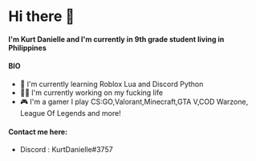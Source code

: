 # Hi there 👋

#### I'm Kurt Danielle and I'm currently in 9th grade student living in Philippines

#### BIO

- 📖 I'm currently learning Roblox Lua and Discord Python
- 👨‍💻 I'm currently working on my fucking life
- 🎮 I'm a gamer I play CS:GO,Valorant,Minecraft,GTA V,COD Warzone, League Of Legends and more!


#### Contact me here:
- Discord : KurtDanielle#3757
